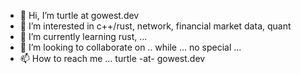 - 👋 Hi, I’m turtle at gowest.dev
- 👀 I’m interested in c++/rust, network, financial market data, quant
- 🌱 I’m currently learning rust, ...
- 💞️ I’m looking to collaborate on .. while ... no special ... 
- 📫 How to reach me ... turtle -at- gowest.dev 

<!---
turtle-gowest/turtle-gowest is a ✨ special ✨ repository because its `README.md` (this file) appears on your GitHub profile.
You can click the Preview link to take a look at your changes.
--->
